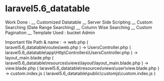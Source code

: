 # laravel5.6_datatable

Work Done :
  __ Customized Datatable
  __ Server Side Scripting
  __ Custom Searching (Date Range Searching)
  __ Column Wise Searching
  __ Custom Pagination
  __ Template Used : bucket Admin
  
  
Important file Path & name :
  → web.php ( laravel5.6_datatable\routes\web.php )
  → UsersController.php ( laravel5.6_datatable\app\Http\Controllers\UsersController.php  )
  → layout_main.blade.php ( laravel5.6_datatable\resources\views\layout\layout_main.blade.php  )
  → view.blade.php ( laravel5.6_datatable\resources\views\user\view.blade.php  ) 
  → custom.index.js ( laravel5.6_datatable\public\customjs\custom.index.js )
  
